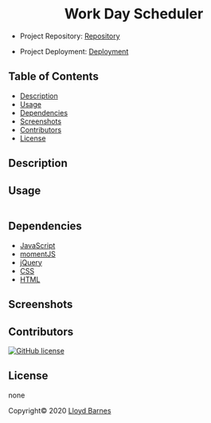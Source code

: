 <div align="center">

# Work Day Scheduler

</div>

- Project Repository: [Repository](https://github.com/lbarnes86/WorkDayScheduler)

- Project Deployment: [Deployment]()

## Table of Contents

- [Description](#description)
- [Usage](#usage)
- [Dependencies](#dependencies)
- [Screenshots](#screenshots)
- [Contributors](#contributors)
- [License](#license)

## Description

>

## Usage

```

```

## Dependencies

- [JavaScript](https://www.javascript.com/) 
- [momentJS](https://momentjs.com/) 
- [jQuery](https://api.jquery.com/) 
- [CSS](https://www.w3schools.com/css/css_intro.asp) 
- [HTML](https://html.com/) 

## Screenshots



## Contributors

[![GitHub license](https://img.shields.io/badge/Made%20by-Lloyd%20Barnes-ab8c9b?style=flat&logo=github)](https://github.com/lbarnes86)

## License

none

Copyright© 2020 [Lloyd Barnes](https://lbarnes86.github.io/updated_Portfolio/)